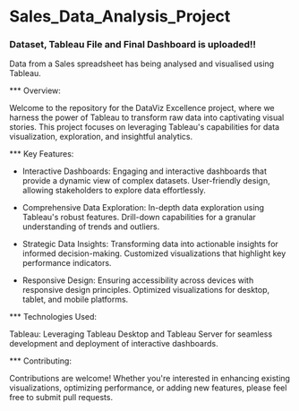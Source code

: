 # Sales_Data_Analysis_Project
### Dataset, Tableau File and Final Dashboard is uploaded!!
Data from a Sales spreadsheet has being analysed and visualised using Tableau.

*** Overview:

Welcome to the repository for the DataViz Excellence project, where we harness the power of Tableau to transform raw data into captivating visual stories. This project focuses on leveraging Tableau's capabilities for data visualization, exploration, and insightful analytics.

*** Key Features:

-  Interactive Dashboards:
Engaging and interactive dashboards that provide a dynamic view of complex datasets. User-friendly design, allowing stakeholders to explore data effortlessly.

-  Comprehensive Data Exploration:
In-depth data exploration using Tableau's robust features. Drill-down capabilities for a granular understanding of trends and outliers.

-  Strategic Data Insights:
Transforming data into actionable insights for informed decision-making. Customized visualizations that highlight key performance indicators.

-  Responsive Design:
Ensuring accessibility across devices with responsive design principles. Optimized visualizations for desktop, tablet, and mobile platforms.

*** Technologies Used:

Tableau: Leveraging Tableau Desktop and Tableau Server for seamless development and deployment of interactive dashboards.

*** Contributing:

Contributions are welcome! Whether you're interested in enhancing existing visualizations, optimizing performance, or adding new features, please feel free to submit pull requests. 
